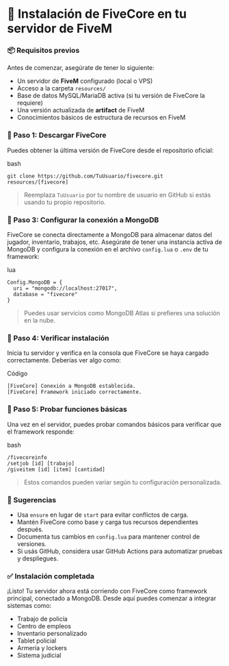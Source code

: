 # 🚀 Instalación de FiveCore en tu servidor de FiveM

### 📦 Requisitos previos

Antes de comenzar, asegúrate de tener lo siguiente:

* Un servidor de **FiveM** configurado (local o VPS)
* Acceso a la carpeta `resources/`
* Base de datos MySQL/MariaDB activa (si tu versión de FiveCore la requiere)
* Una versión actualizada de **artifact** de FiveM
* Conocimientos básicos de estructura de recursos en FiveM

### 🧩 Paso 1: Descargar FiveCore

Puedes obtener la última versión de FiveCore desde el repositorio oficial:

bash

```
git clone https://github.com/TuUsuario/fivecore.git resources/[fivecore]
```

> Reemplaza `TuUsuario` por tu nombre de usuario en GitHub si estás usando tu propio repositorio.

### 🧩 Paso 3: Configurar la conexión a MongoDB

FiveCore se conecta directamente a MongoDB para almacenar datos del jugador, inventario, trabajos, etc. Asegúrate de tener una instancia activa de MongoDB y configura la conexión en el archivo `config.lua` o `.env` de tu framework:

lua

```
Config.MongoDB = {
  uri = "mongodb://localhost:27017",
  database = "fivecore"
}
```

> Puedes usar servicios como MongoDB Atlas si prefieres una solución en la nube.

### 🧩 Paso 4: Verificar instalación

Inicia tu servidor y verifica en la consola que FiveCore se haya cargado correctamente. Deberías ver algo como:

Código

```
[FiveCore] Conexión a MongoDB establecida.
[FiveCore] Framework iniciado correctamente.
```

### 🧩 Paso 5: Probar funciones básicas

Una vez en el servidor, puedes probar comandos básicos para verificar que el framework responde:

bash

```
/fivecoreinfo
/setjob [id] [trabajo]
/giveitem [id] [item] [cantidad]
```

> Estos comandos pueden variar según tu configuración personalizada.

### 🧠 Sugerencias

* Usa `ensure` en lugar de `start` para evitar conflictos de carga.
* Mantén FiveCore como base y carga tus recursos dependientes después.
* Documenta tus cambios en `config.lua` para mantener control de versiones.
* Si usás GitHub, considera usar GitHub Actions para automatizar pruebas y despliegues.

### ✅ Instalación completada

¡Listo! Tu servidor ahora está corriendo con FiveCore como framework principal, conectado a MongoDB. Desde aquí puedes comenzar a integrar sistemas como:

* Trabajo de policía
* Centro de empleos
* Inventario personalizado
* Tablet policial
* Armería y lockers
* Sistema judicial
